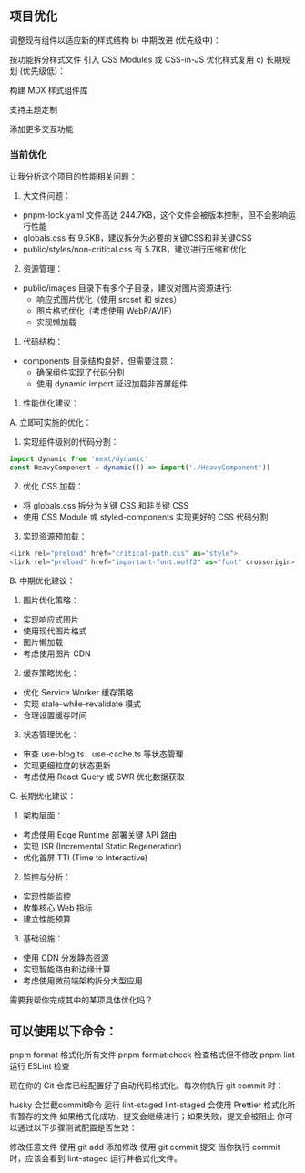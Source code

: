 ## 项目优化

调整现有组件以适应新的样式结构
b) 中期改进 (优先级中)：

按功能拆分样式文件
引入 CSS Modules 或 CSS-in-JS
优化样式复用
c) 长期规划 (优先级低)：

构建 MDX 样式组件库

支持主题定制

添加更多交互功能
### 当前优化

让我分析这个项目的性能相关问题：

1. 大文件问题：
- pnpm-lock.yaml 文件高达 244.7KB，这个文件会被版本控制，但不会影响运行性能
- globals.css 有 9.5KB，建议拆分为必要的关键CSS和非关键CSS
- public/styles/non-critical.css 有 5.7KB，建议进行压缩和优化

2. 资源管理：
- public/images 目录下有多个子目录，建议对图片资源进行:
  - 响应式图片优化（使用 srcset 和 sizes）
  - 图片格式优化（考虑使用 WebP/AVIF）
  - 实现懒加载

1. 代码结构：
- components 目录结构良好，但需要注意：
  - 确保组件实现了代码分割
  - 使用 dynamic import 延迟加载非首屏组件

1. 性能优化建议：

A. 立即可实施的优化：
1. 实现组件级别的代码分割：
```typescript
import dynamic from 'next/dynamic'
const HeavyComponent = dynamic(() => import('./HeavyComponent'))
```

2. 优化 CSS 加载：
- 将 globals.css 拆分为关键 CSS 和非关键 CSS
- 使用 CSS Module 或 styled-components 实现更好的 CSS 代码分割

3. 实现资源预加载：
```typescript
<link rel="preload" href="critical-path.css" as="style">
<link rel="preload" href="important-font.woff2" as="font" crossorigin>
```

B. 中期优化建议：
1. 图片优化策略：
- 实现响应式图片
- 使用现代图片格式
- 图片懒加载
- 考虑使用图片 CDN

2. 缓存策略优化：
- 优化 Service Worker 缓存策略
- 实现 stale-while-revalidate 模式
- 合理设置缓存时间

3. 状态管理优化：
- 审查 use-blog.ts、use-cache.ts 等状态管理
- 实现更细粒度的状态更新
- 考虑使用 React Query 或 SWR 优化数据获取

C. 长期优化建议：
1. 架构层面：
- 考虑使用 Edge Runtime 部署关键 API 路由
- 实现 ISR (Incremental Static Regeneration)
- 优化首屏 TTI (Time to Interactive)

2. 监控与分析：
- 实现性能监控
- 收集核心 Web 指标
- 建立性能预算

3. 基础设施：
- 使用 CDN 分发静态资源
- 实现智能路由和边缘计算
- 考虑使用微前端架构拆分大型应用

需要我帮你完成其中的某项具体优化吗？

## 可以使用以下命令：

pnpm format 格式化所有文件
pnpm format:check 检查格式但不修改
pnpm lint 运行 ESLint 检查

现在你的 Git 仓库已经配置好了自动代码格式化。每次你执行 git commit 时：

husky 会拦截commit命令
运行 lint-staged
lint-staged 会使用 Prettier 格式化所有暂存的文件
如果格式化成功，提交会继续进行；如果失败，提交会被阻止
你可以通过以下步骤测试配置是否生效：

修改任意文件
使用 git add 添加修改
使用 git commit 提交
当你执行 commit 时，应该会看到 lint-staged 运行并格式化文件。
